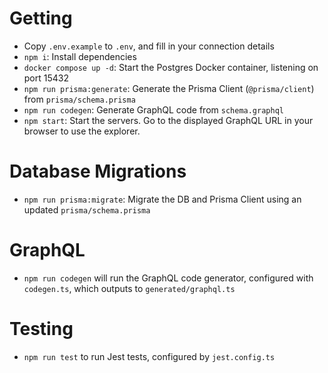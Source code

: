 # Getting 
* Copy `.env.example` to `.env`, and fill in your connection details
* `npm i`: Install dependencies
* `docker compose up -d`: Start the Postgres Docker container, listening on port 15432
* `npm run prisma:generate`: Generate the Prisma Client (`@prisma/client`) from `prisma/schema.prisma`
* `npm run codegen`: Generate GraphQL code from `schema.graphql`
* `npm start`: Start the servers. Go to the displayed GraphQL URL in your browser to use the explorer.

# Database Migrations
* `npm run prisma:migrate`: Migrate the DB and Prisma Client using an updated `prisma/schema.prisma`

# GraphQL
* `npm run codegen` will run the GraphQL code generator, configured with `codegen.ts`, which outputs to `generated/graphql.ts`

# Testing
* `npm run test` to run Jest tests, configured by `jest.config.ts`
